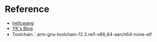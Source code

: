 # Reference
* [hellcwang](https://github.com/hellcwang/osc2023)
* [YK's Blog](https://blog.ykzheng.com/series/nctu/osdi/)
* Toolchain：arm-gnu-toolchain-12.2.rel1-x86_64-aarch64-none-elf
